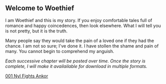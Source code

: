 ## Welcome to Woethief

I am Woethief and this is my story. If you enjoy comfortable tales full of romance and happy coincedences, then look elsewhere. What I will tell you is not pretty, but it is the truth.

Many people say they would take the pain of a loved one if they had the chance. I am not so sure; I've done it. I have stollen the shame and pain of many. You cannot begin to comprehend my anguish.

*Each successive chapter will be posted over time. Once the story is complete, I will make it availailable for download in multiple formats.*

[001 Nyl Fights Ankor](https://nylawoethief.github.io/Woethief/001NylFightsAnkor)
